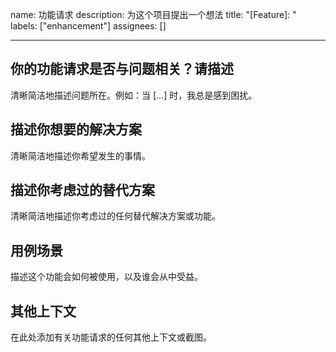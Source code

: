name: 功能请求
description: 为这个项目提出一个想法
title: "[Feature]: "
labels: ["enhancement"]
assignees: []

---

## 你的功能请求是否与问题相关？请描述

清晰简洁地描述问题所在。例如：当 [...] 时，我总是感到困扰。

## 描述你想要的解决方案

清晰简洁地描述你希望发生的事情。

## 描述你考虑过的替代方案

清晰简洁地描述你考虑过的任何替代解决方案或功能。

## 用例场景

描述这个功能会如何被使用，以及谁会从中受益。

## 其他上下文

在此处添加有关功能请求的任何其他上下文或截图。
